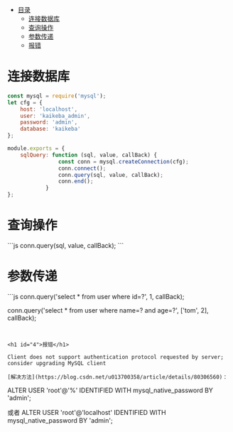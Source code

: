 *  [目录](#0)
    *  [连接数据库](#1)
    *  [查询操作](#2)
    *  [参数传递](#3)
    *  [报错](#4)
    


<h1 id="1">连接数据库</h1>

```js
const mysql = require('mysql');
let cfg = {
    host: 'localhost',
    user: 'kaikeba_admin',
    password: 'admin',
    database: 'kaikeba'
};

module.exports = {
    sqlQuery: function (sql, value, callBack) {
                const conn = mysql.createConnection(cfg);
                conn.connect();
                conn.query(sql, value, callBack);
                conn.end();
            }
};
```
<h1 id="2">查询操作</h1>
```js
conn.query(sql, value, callBack);
```

<h1 id="3">参数传递</h1>
```js
conn.query('select * from user where id=?', 1, callBack);

conn.query('select * from user where name=? and age=?', ['tom', 2], callBack);
```


<h1 id="4">报错</h1>

Client does not support authentication protocol requested by server; consider upgrading MySQL client

[解决方法](https://blog.csdn.net/u013700358/article/details/80306560)：
```
ALTER USER 'root'@'%' IDENTIFIED WITH mysql_native_password BY 'admin';

或者
ALTER USER 'root'@'localhost' IDENTIFIED WITH mysql_native_password BY 'admin';
```

